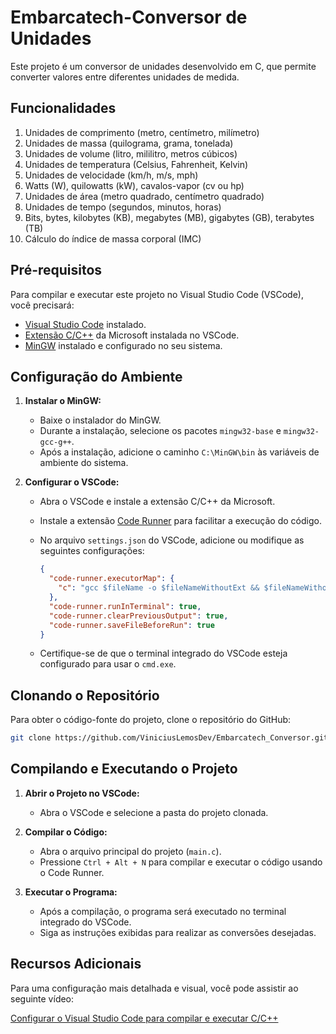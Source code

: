 # Embarcatech-Conversor de Unidades

Este projeto é um conversor de unidades desenvolvido em C, que permite converter valores entre diferentes unidades de medida.

## Funcionalidades

1. Unidades de comprimento (metro, centímetro, milímetro)
2. Unidades de massa (quilograma, grama, tonelada)
3. Unidades de volume (litro, mililitro, metros cúbicos)
4. Unidades de temperatura (Celsius, Fahrenheit, Kelvin)
5. Unidades de velocidade (km/h, m/s, mph)
6. Watts (W), quilowatts (kW), cavalos-vapor (cv ou hp)
7. Unidades de área (metro quadrado, centímetro quadrado)
8. Unidades de tempo (segundos, minutos, horas)
9. Bits, bytes, kilobytes (KB), megabytes (MB), gigabytes (GB), terabytes (TB)
10. Cálculo do índice de massa corporal (IMC)

## Pré-requisitos

Para compilar e executar este projeto no Visual Studio Code (VSCode), você precisará:

- [Visual Studio Code](https://code.visualstudio.com/) instalado.
- [Extensão C/C++](https://marketplace.visualstudio.com/items?itemName=ms-vscode.cpptools) da Microsoft instalada no VSCode.
- [MinGW](http://www.mingw.org/) instalado e configurado no seu sistema.

## Configuração do Ambiente

1. **Instalar o MinGW:**

   - Baixe o instalador do MinGW.
   - Durante a instalação, selecione os pacotes `mingw32-base` e `mingw32-gcc-g++`.
   - Após a instalação, adicione o caminho `C:\MinGW\bin` às variáveis de ambiente do sistema.

2. **Configurar o VSCode:**

   - Abra o VSCode e instale a extensão C/C++ da Microsoft.
   - Instale a extensão [Code Runner](https://marketplace.visualstudio.com/items?itemName=formulahendry.code-runner) para facilitar a execução do código.
   - No arquivo `settings.json` do VSCode, adicione ou modifique as seguintes configurações:

     ```json
     {
       "code-runner.executorMap": {
         "c": "gcc $fileName -o $fileNameWithoutExt && $fileNameWithoutExt"
       },
       "code-runner.runInTerminal": true,
       "code-runner.clearPreviousOutput": true,
       "code-runner.saveFileBeforeRun": true
     }
     ```

   - Certifique-se de que o terminal integrado do VSCode esteja configurado para usar o `cmd.exe`.

## Clonando o Repositório

Para obter o código-fonte do projeto, clone o repositório do GitHub:

```bash
git clone https://github.com/ViniciusLemosDev/Embarcatech_Conversor.git
```

## Compilando e Executando o Projeto

1. **Abrir o Projeto no VSCode:**

   - Abra o VSCode e selecione a pasta do projeto clonada.

2. **Compilar o Código:**

   - Abra o arquivo principal do projeto (`main.c`).
   - Pressione `Ctrl + Alt + N` para compilar e executar o código usando o Code Runner.

3. **Executar o Programa:**

   - Após a compilação, o programa será executado no terminal integrado do VSCode.
   - Siga as instruções exibidas para realizar as conversões desejadas.

## Recursos Adicionais

Para uma configuração mais detalhada e visual, você pode assistir ao seguinte vídeo:

[Configurar o Visual Studio Code para compilar e executar C/C++](https://www.youtube.com/watch?v=aXVzbzwZuYc)

